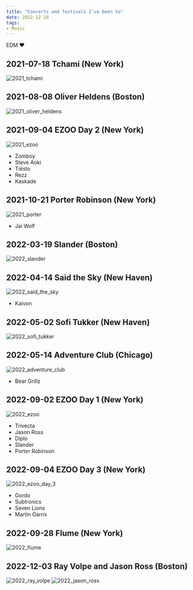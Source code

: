 ```yaml
---
title: "Concerts and festivals I've been to"
date: 2022-12-28
tags:
- Music
---
```


EDM ❤️

## 2021-07-18 Tchami (New York)
![2021_tchami](notes/images/concerts/2021_tchami.jpg)
## 2021-08-08 Oliver Heldens (Boston)
![2021_oliver_heldens](notes/images/concerts/2021_oliver_heldens.jpg)
## 2021-09-04 EZOO Day 2 (New York)
![2021_ezoo](notes/images/concerts/2021_ezoo.jpg)
- Zomboy
- Steve Aoki
- Tiësto
- Rezz
- Kaskade
## 2021-10-21 Porter Robinson (New York)
![2021_porter](notes/images/concerts/2021_porter.jpg)
- Jai Wolf
## 2022-03-19 Slander (Boston)
![2022_slander](notes/images/concerts/2022_slander.jpg)
## 2022-04-14 Said the Sky (New Haven)
![2022_said_the_sky](notes/images/concerts/2022_said_the_sky.jpg)
- Kaivon
## 2022-05-02 Sofi Tukker (New Haven)
![2022_sofi_tukker](notes/images/concerts/2022_sofi_tukker.jpg)
## 2022-05-14 Adventure Club (Chicago)
![2022_adventure_club](notes/images/concerts/2022_adventure_club.jpg)
- Bear Grillz
## 2022-09-02 EZOO Day 1 (New York)
![2022_ezoo](notes/images/concerts/2022_ezoo_day_1.jpeg)
- Trivecta
- Jason Ross
- Diplo
- Slander
- Porter Robinson
## 2022-09-04 EZOO Day 3 (New York)
![2022_ezoo_day_3](notes/images/concerts/2022_ezoo_day_3.jpeg)
- Gordo
- Subtronics
- Seven Lions
- Martin Garrix
## 2022-09-28 Flume (New York)
![2022_flume](notes/images/concerts/2022_flume.jpeg)
## 2022-12-03 Ray Volpe and Jason Ross (Boston)
![2022_ray_volpe](notes/images/concerts/2022_ray_volpe.jpg)
![2022_jason_ross](notes/images/concerts/2022_jason_ross.jpg)